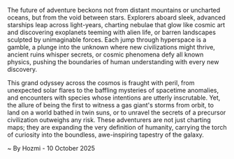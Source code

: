 
The future of adventure beckons not from distant mountains or uncharted oceans, but from the void between stars. Explorers aboard sleek, advanced starships leap across light-years, charting nebulae that glow like cosmic art and discovering exoplanets teeming with alien life, or barren landscapes sculpted by unimaginable forces. Each jump through hyperspace is a gamble, a plunge into the unknown where new civilizations might thrive, ancient ruins whisper secrets, or cosmic phenomena defy all known physics, pushing the boundaries of human understanding with every new discovery.

This grand odyssey across the cosmos is fraught with peril, from unexpected solar flares to the baffling mysteries of spacetime anomalies, and encounters with species whose intentions are utterly inscrutable. Yet, the allure of being the first to witness a gas giant's storms from orbit, to land on a world bathed in twin suns, or to unravel the secrets of a precursor civilization outweighs any risk. These adventurers are not just charting maps; they are expanding the very definition of humanity, carrying the torch of curiosity into the boundless, awe-inspiring tapestry of the galaxy.

~ By Hozmi - 10 October 2025
